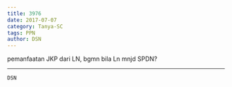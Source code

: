 ```yaml
---
title: 3976
date: 2017-07-07
category: Tanya-SC
tags: PPN
author: DSN
---
```


pemanfaatan JKP dari LN, bgmn bila Ln mnjd SPDN?

---



`DSN`
